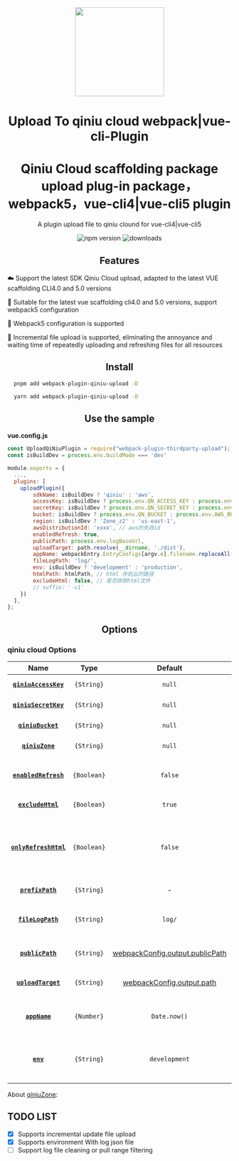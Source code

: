 <div align="center">
  <a href="https://cli.vuejs.org/">
    <img width="200" height="200"
      src="https://cli.vuejs.org/favicon.png">
  </a>
  <h1>Upload To qiniu cloud  webpack|vue-cli-Plugin</h1>
  <h1>Qiniu Cloud scaffolding package upload plug-in package，webpack5，vue-cli4|vue-cli5 plugin</h1>
  <p>A plugin upload file to qiniu clound for vue-cli4|vue-cli5</p>

<p align="center">
    <img src="https://img.shields.io/npm/v/webpack-plugin-qiniu-upload?style=flat-square" alt="npm version" />
    <img src="https://img.shields.io/npm/dm/webpack-plugin-qiniu-upload.svg?style=flat-square&color=#4fc08d" alt="downloads" />
</p>
</div>
<h2 align="center">Features</h2>

☁️ Support the latest SDK Qiniu Cloud upload, adapted to the latest VUE scaffolding CLI4.0 and 5.0 versions

💪 Suitable for the latest vue scaffolding cli4.0 and 5.0 versions, support webpack5 configuration

💪 Webpack5 configuration is supported

🚀 Incremental file upload is supported, eliminating the annoyance and waiting time of repeatedly uploading and refreshing files for all resources

<h2 align="center">Install</h2>

```bash
  pnpm add webpack-plugin-qiniu-upload -D
```

```bash
  yarn add webpack-plugin-qiniu-upload -D
```

<h2 align="center">Use the sample</h2>

**vue.config.js**

```js
const UploadQiNiuPlugin = require("webpack-plugin-thirdparty-upload");
const isBuildDev = process.env.buildMode === 'dev'

module.exports = {
  ...,
  plugins: [
    uploadPlugin({
        sdkName: isBuildDev ? 'qiniu' : 'aws',
        accessKey: isBuildDev ? process.env.QN_ACCESS_KEY : process.env.AWS_ACCESS_KEY,
        secretKey: isBuildDev ? process.env.QN_SECRET_KEY : process.env.AWS_SECRET_KEY,
        bucket: isBuildDev ? process.env.QN_BUCKET : process.env.AWS_BUCKET,
        region: isBuildDev ? 'Zone_z2' : 'us-east-1',
        awsDistributionId: 'xxxx', // aws的失效id
        enabledRefresh: true,
        publicPath: process.env.logBaseUrl,
        uploadTarget: path.resolve(__dirname, './dist'),
        appName: webpackEntry.EntryConfigs[argv.e].filename.replaceAll('.html', ''),
        fileLogPath: 'log/',
        env: isBuildDev ? 'development' : 'production',
        htmlPath: htmlPath, // html 存到云的路径
        excludeHtml: false, // 是否排除html文件
        // suffix: '-v1'
    })
  ],
};
```

<h2 align="center">Options</h2>

### qiniu cloud Options

|            Name            |    Type     |                                             Default                                              | Description                                                                                             |
| :------------------------: | :---------: | :----------------------------------------------------------------------------------------------: | :------------------------------------------------------------------------------------------------------ |
| **[`qiniuAccessKey`](#)**  | `{String}`  |                                              `null`                                              | Your Qiniu AccessKey                                                                                    |
| **[`qiniuSecretKey`](#)**  | `{String}`  |                                              `null`                                              | Your Qiniu SecretKey                                                                                    |
|   **[`qiniuBucket`](#)**   | `{String}`  |                                              `null`                                              | Your Qiniu Bucket Name                                                                                  |
|    **[`qiniuZone`](#)**    | `{String}`  |                                              `null`                                              | Your Qiniu zone code                                                                                    |
| **[`enabledRefresh`](#)**  | `{Boolean}` |                                             `false`                                              | Is enable refresh the file on Qiniu Clound after file upload                                            |
|   **[`excludeHtml`](#)**   | `{Boolean}` |                                              `true`                                              | Is exclude html file                                                                                    |
| **[`onlyRefreshHtml`](#)** | `{Boolean}` |                                             `false`                                              | only refresh html file (eg: _/demo/index.html + _/demo/), throws an exception in the case of a failure. |
|   **[`prefixPath`](#)**    | `{String}`  |                                                -                                                 | prefix path for the file                                                                                |
|   **[`fileLogPath`](#)**   | `{String}`  |                                              `log/`                                              | Provide a directory where log file should be stored                                                     |
|   **[`publicPath`](#)**    | `{String}`  | [webpackConfig.output.publicPath](https://webpack.js.org/configuration/output/#outputpublicpath) | The prefix path to your packaged resource                                                               |
|  **[`uploadTarget`](#)**   | `{String}`  |      [webpackConfig.output.path](https://webpack.js.org/configuration/output/#output-path)       | Directory of the folder to be uploaded                                                                  |
|     **[`appName`](#)**     | `{Number}`  |                                           `Date.now()`                                           | Optional. Name of the file used to generate resource mapping file logs                                  |
|       **[`env`](#)**       | `{String}`  |                                          `development`                                           | The environment directory corresponding to the JSON file of log                                         |

About [qiniuZone](https://developer.qiniu.com/kodo/sdk/1289/nodejs):

## TODO LIST

- [x] Supports incremental update file upload
- [x] Supports environment With log json file
- [ ] Support log file cleaning or pull range filtering
